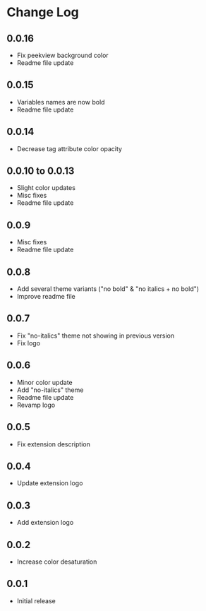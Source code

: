 # Change Log

## 0.0.16

- Fix peekview background color
- Readme file update

## 0.0.15

- Variables names are now bold
- Readme file update

## 0.0.14

- Decrease tag attribute color opacity

## 0.0.10 to 0.0.13

- Slight color updates
- Misc fixes
- Readme file update

## 0.0.9

- Misc fixes
- Readme file update

## 0.0.8

- Add several theme variants ("no bold" & "no italics + no bold")
- Improve readme file

## 0.0.7

- Fix "no-italics" theme not showing in previous version
- Fix logo

## 0.0.6

- Minor color update
- Add "no-italics" theme
- Readme file update
- Revamp logo

## 0.0.5

- Fix extension description

## 0.0.4

- Update extension logo

## 0.0.3

- Add extension logo

## 0.0.2

- Increase color desaturation

## 0.0.1

- Initial release

